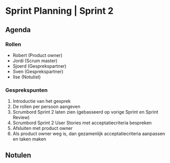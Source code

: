 # Sprint Planning | Sprint 2

## Agenda

### Rollen

- Robert (Product owner)
- Jordi (Scrum master)
- Sjoerd (Gesprekspartner)
- Sven (Gesprekspartner)
- Ilse (Notulist)

### Gesprekspunten

<ol>
  <li>Introductie van het gesprek</li>
  <li>De rollen per persoon aangeven</li>
  <li>Scrumbord Sprint 2 laten zien (gebasseerd op vorige Sprint en Sprint Review)</li>
  <li>Scrumbord Sprint 2 User Stories met acceptatiecriteria bespreken</li>
  <li>Afsluiten met product owner</li>
  <li>Als product owner weg is, dan gezamenlijk acceptatiecriteria aanpassen en taken maken</li>
</ol>

## Notulen

